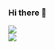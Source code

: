 ### Hi there 👋
<div style="width:100%">
  <img src="https://github-readme-stats.vercel.app/api?username=menxli&show_icons=true&theme=dracula&hide_rank=true">
</div>

<div style="width:100%">
  <img src="http://github-profile-summary-cards.vercel.app/api/cards/profile-details?username=menxli&theme=monokai">
</div>
